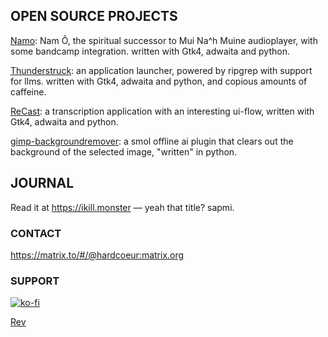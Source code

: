 ## OPEN SOURCE PROJECTS
[Namo](https://github.com/hardcoeur/Namo): Nam Ô, the spiritual successor to Mui Na^h Muine audioplayer, with some bandcamp integration. written with Gtk4, adwaita and python.

[Thunderstruck](https://github.com/hardcoeur/thunderstruck): an application launcher, powered by ripgrep with support for llms. written with Gtk4, adwaita and python, and copious amounts of caffeine.

[ReCast](https://github.com/hardcoeur/recast): a transcription application with an interesting ui-flow, written with Gtk4, adwaita and python.

[gimp-backgroundremover](https://github.com/hardcoeur/gimp-backgroundremover): a smol offline ai plugin that clears out the background of the selected image, "written" in python.



## JOURNAL
Read it at https://ikill.monster — yeah that title? sapmi.


### CONTACT
https://matrix.to/#/@hardcoeur:matrix.org


### SUPPORT
[![ko-fi](https://ko-fi.com/img/githubbutton_sm.svg)](https://ko-fi.com/H2H0GBATR)


[Rev](https://revolut.me/roberto1vf)
